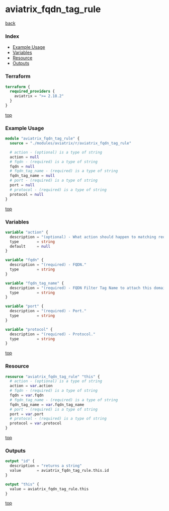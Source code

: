 # aviatrix_fqdn_tag_rule

[back](../aviatrix.md)

### Index

- [Example Usage](#example-usage)
- [Variables](#variables)
- [Resource](#resource)
- [Outputs](#outputs)

### Terraform

```terraform
terraform {
  required_providers {
    aviatrix = ">= 2.18.2"
  }
}
```

[top](#index)

### Example Usage

```terraform
module "aviatrix_fqdn_tag_rule" {
  source = "./modules/aviatrix/r/aviatrix_fqdn_tag_rule"

  # action - (optional) is a type of string
  action = null
  # fqdn - (required) is a type of string
  fqdn = null
  # fqdn_tag_name - (required) is a type of string
  fqdn_tag_name = null
  # port - (required) is a type of string
  port = null
  # protocol - (required) is a type of string
  protocol = null
}
```

[top](#index)

### Variables

```terraform
variable "action" {
  description = "(optional) - What action should happen to matching requests. Possible values are: 'Base Policy', 'Allow' or 'Deny'. Defaults to 'Base Policy' if no value is provided."
  type        = string
  default     = null
}

variable "fqdn" {
  description = "(required) - FQDN."
  type        = string
}

variable "fqdn_tag_name" {
  description = "(required) - FQDN Filter Tag Name to attach this domain."
  type        = string
}

variable "port" {
  description = "(required) - Port."
  type        = string
}

variable "protocol" {
  description = "(required) - Protocol."
  type        = string
}
```

[top](#index)

### Resource

```terraform
resource "aviatrix_fqdn_tag_rule" "this" {
  # action - (optional) is a type of string
  action = var.action
  # fqdn - (required) is a type of string
  fqdn = var.fqdn
  # fqdn_tag_name - (required) is a type of string
  fqdn_tag_name = var.fqdn_tag_name
  # port - (required) is a type of string
  port = var.port
  # protocol - (required) is a type of string
  protocol = var.protocol
}
```

[top](#index)

### Outputs

```terraform
output "id" {
  description = "returns a string"
  value       = aviatrix_fqdn_tag_rule.this.id
}

output "this" {
  value = aviatrix_fqdn_tag_rule.this
}
```

[top](#index)